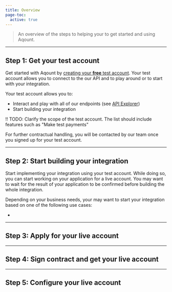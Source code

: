 ```yaml
---
title: Overview
page-toc:
  active: true
---
```

> An overview of the steps to helping your to get started and using Aqount.

---

## Step 1: Get your test account

Get started with Aqount by [creating your **free** test account](../registration). Your test account allows you to connect to the our API and to play around or to start with your integration. 

Your test account allows you to:
 
* Interact and play with all of our endpoints (see [API Explorer](/api-explorer))
* Start building your integration
 
!! TODO: Clarify the scope of the test account. The list should include features such as "Make test payments"
 
For further contractual handling, you will be contacted by our team once you signed up for your test account.
  

---

## Step 2: Start building your integration

Start implementing your integration using your test account. While doing so, you can start working on your application for a live account. You may want to wait for the result of your application to be confirmed before building the whole integration.

Depending on your business needs, your may want to start your integration based on one of the following use cases:

* 

---

## Step 3: Apply for your live account

---

## Step 4: Sign contract and get your live account

---

## Step 5: Configure your live account






